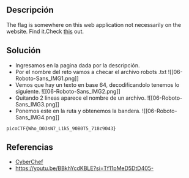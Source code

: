 
## Descripción 

The flag is somewhere on this web application not necessarily on the website. Find it.Check [this](http://saturn.picoctf.net:62027/) out.

## Solución

- Ingresamos en la pagina dada por la descripción.
- Por el nombre del reto vamos a checar el archivo robots .txt
![[06-Roboto-Sans_IMG1.png]]
- Vemos que hay un texto en base 64, decodificandolo tenemos lo siguiente.
![[06-Roboto-Sans_IMG2.png]]
- Quitando 2 lineas aparece el nombre de un archivo.
![[06-Roboto-Sans_IMG3.png]]
- Ponemos este en la ruta y obtenemos la bandera.
![[06-Roboto-Sans_IMG4.png]]



```
picoCTF{Who_D03sN7_L1k5_90B0T5_718c9043}
```

## Referencias

- [CyberChef](https://cyberchef.org/)
- https://youtu.be/BBkhYcdKBLE?si=Tf11pMeD5DtD405-
